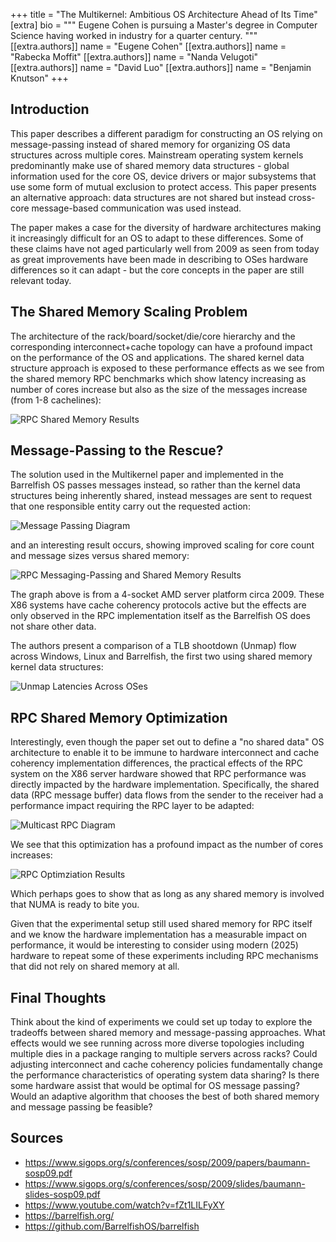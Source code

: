 +++
title = "The Multikernel: Ambitious OS Architecture Ahead of Its Time"
[extra]
bio = """
  Eugene Cohen is pursuing a Master's degree in Computer Science having worked in industry for a quarter century.
"""
[[extra.authors]]
name = "Eugene Cohen"
[[extra.authors]]
name = "Rabecka Moffit"
[[extra.authors]]
name = "Nanda Velugoti"
[[extra.authors]]
name = "David Luo"
[[extra.authors]]
name = "Benjamin Knutson"
+++


## Introduction
This paper describes a different paradigm for constructing an OS relying on message-passing instead of shared memory for organizing OS data structures across multiple cores.  Mainstream operating system kernels predominantly make use of shared memory data structures - global information used for the core OS, device drivers or major subsystems that use some form of mutual exclusion to protect access.  This paper presents an alternative approach: data structures are not shared but instead cross-core message-based communication was used instead.

The paper makes a case for the diversity of hardware architectures making it increasingly difficult for an OS to adapt to these differences.  Some of these claims have not aged particularly well from 2009 as seen from today as great improvements have been made in describing to OSes hardware differences so it can adapt - but the core concepts in the paper are still relevant today.


## The Shared Memory Scaling Problem

The architecture of the rack/board/socket/die/core hierarchy and the corresponding interconnect+cache topology can have a profound impact on the performance of the OS and applications.  The shared kernel data structure approach is exposed to these performance effects as we see from the shared memory RPC benchmarks which show latency increasing as number of cores increase but also as the size of the messages increase (from 1-8 cachelines):

![RPC Shared Memory Results](rpc_shm.PNG)


## Message-Passing to the Rescue?

The solution used in the Multikernel paper and implemented in the Barrelfish OS passes messages instead, so rather than the kernel data structures being inherently shared, instead messages are sent to request that one responsible entity carry out the requested action:

![Message Passing Diagram](message_passing.PNG)

and an interesting result occurs, showing improved scaling for core count and message sizes versus shared memory:

![RPC Messaging-Passing and Shared Memory Results](rpc_message_shm.PNG)

The graph above is from a 4-socket AMD server platform circa 2009.  These X86 systems have cache coherency protocols active but the effects are only observed in the RPC implementation itself as the Barrelfish OS does not share other data.

The authors present a comparison of a TLB shootdown (Unmap) flow across Windows, Linux and Barrelfish, the first two using shared memory kernel data structures:

![Unmap Latencies Across OSes](unmap_latency.PNG)


## RPC Shared Memory Optimization

Interestingly, even though the paper set out to define a "no shared data" OS architecture to enable it to be immune to hardware interconnect and cache coherency implementation differences, the practical effects of the RPC system on the X86 server hardware showed that RPC performance was directly impacted by the hardware implementation.  Specifically, the shared data (RPC message buffer) data flows from the sender to the receiver had a performance impact requiring the RPC layer to be adapted:

![Multicast RPC Diagram](multicast.PNG)

We see that this optimization has a profound impact as the number of cores increases:

![RPC Optimziation Results](rpc_optimization.PNG)

Which perhaps goes to show that as long as any shared memory is involved that NUMA is ready to bite you.

Given that the experimental setup still used shared memory for RPC itself and we know the hardware implementation has a measurable impact on performance, it would be interesting to consider using modern (2025) hardware to repeat some of these experiments including RPC mechanisms that did not rely on shared memory at all.


## Final Thoughts

Think about the kind of experiments we could set up today to explore the tradeoffs between shared memory and message-passing approaches.  What effects would we see running across more diverse topologies including multiple dies in a package ranging to multiple servers across racks?  Could adjusting interconnect and cache coherency policies fundamentally change the performance characteristics of operating system data sharing?  Is there some hardware assist that would be optimal for OS message passing?  Would an adaptive algorithm that chooses the best of both shared memory and message passing be feasible?


## Sources
- https://www.sigops.org/s/conferences/sosp/2009/papers/baumann-sosp09.pdf
- https://www.sigops.org/s/conferences/sosp/2009/slides/baumann-slides-sosp09.pdf
- https://www.youtube.com/watch?v=fZt1LILFyXY
- https://barrelfish.org/
- https://github.com/BarrelfishOS/barrelfish

